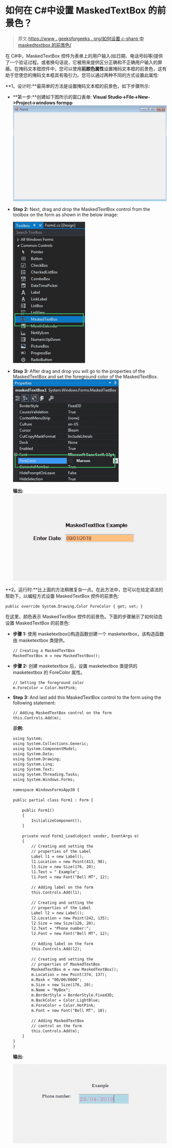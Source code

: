 # 如何在 C#中设置 MaskedTextBox 的前景色？

> 原文:[https://www . geeksforgeeks . org/如何设置 c-sharp 中 maskedtextbox 的前景色/](https://www.geeksforgeeks.org/how-to-set-the-foreground-color-of-the-maskedtextbox-in-c-sharp/)

在 C#中，MaskedTextBox 控件为表单上的用户输入(如日期、电话号码等)提供了一个验证过程。或者换句话说，它被用来提供区分正确和不正确用户输入的屏蔽。在掩码文本框控件中，您可以使用**前颜色属性**设置掩码文本框的前景色，这有助于您使您的掩码文本框具有吸引力。您可以通过两种不同的方式设置此属性:

**1。设计时:**最简单的方法是设置掩码文本框的前景色，如下步骤所示:

*   **第一步:**创建如下图所示的窗口表单:
    **Visual Studio->File->New->Project->windows formpp**
    ![](img/de9202f1f4646167e60ea580d67273d9.png)
*   **Step 2:** Next, drag and drop the MaskedTextBox control from the toolbox on the form as shown in the below image:

    ![](img/696b640abfbffd1882d7239ad47f0669.png)

*   **Step 3:** After drag and drop you will go to the properties of the MaskedTextBox and set the foreground color of the MaskedTextBox.
    ![](img/b8c26fd4827d1d8f70efb7582a1a83a0.png)

    **输出:**
    ![](img/dc12e5e1b13ead7f399367a7516d7a22.png)

**2。运行时:**比上面的方法稍微复杂一点。在此方法中，您可以在给定语法的帮助下，以编程方式设置 MaskedTextBox 控件的前景色:

```
public override System.Drawing.Color ForeColor { get; set; }
```

在这里，颜色表示 MaskedTextBox 控件的前景色。下面的步骤展示了如何动态设置 MaskedTextBox 的前景色:

*   **步骤 1:** 使用 masketextbox()构造函数创建一个 masketextbox，该构造函数由 masketextbox 类提供。

    ```
    // Creating a MaskedTextBox
    MaskedTextBox m = new MaskedTextBox();

    ```

*   **步骤 2:** 创建 masketextbox 后，设置 masketextbox 类提供的 masketextbox 的 ForeColor 属性。

    ```
    // Setting the foreground color
    m.ForeColor = Color.HotPink;

    ```

*   **Step 3:** And last add this MaskedTextBox control to the form using the following statement:

    ```
    // Adding MaskedTextBox control on the form
    this.Controls.Add(m);

    ```

    **示例:**

    ```
    using System;
    using System.Collections.Generic;
    using System.ComponentModel;
    using System.Data;
    using System.Drawing;
    using System.Linq;
    using System.Text;
    using System.Threading.Tasks;
    using System.Windows.Forms;

    namespace WindowsFormsApp38 {

    public partial class Form1 : Form {

        public Form1()
        {
            InitializeComponent();
        }

        private void Form1_Load(object sender, EventArgs e)
        {
            // Creating and setting the 
            // properties of the Label
            Label l1 = new Label();
            l1.Location = new Point(413, 98);
            l1.Size = new Size(176, 20);
            l1.Text = " Example";
            l1.Font = new Font("Bell MT", 12);

            // Adding label on the form
            this.Controls.Add(l1);

            // Creating and setting the
            // properties of the Label
            Label l2 = new Label();
            l2.Location = new Point(242, 135);
            l2.Size = new Size(126, 20);
            l2.Text = "Phone number:";
            l2.Font = new Font("Bell MT", 12);

            // Adding label on the form
            this.Controls.Add(l2);

            // Creating and setting the 
            // properties of MaskedTextBox
            MaskedTextBox m = new MaskedTextBox();
            m.Location = new Point(374, 137);
            m.Mask = "00/00/0000";
            m.Size = new Size(176, 20);
            m.Name = "MyBox";
            m.BorderStyle = BorderStyle.Fixed3D;
            m.BackColor = Color.LightBlue;
            m.ForeColor = Color.HotPink;
            m.Font = new Font("Bell MT", 18);

            // Adding MaskedTextBox
            // control on the form
            this.Controls.Add(m);
        }
    }
    }
    ```

    **输出:**

    ![](img/04e6b2850f5b9617ab224da2a8f7d9bd.png)